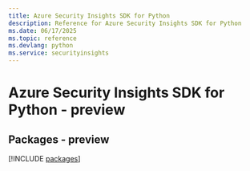 ```yaml
---
title: Azure Security Insights SDK for Python
description: Reference for Azure Security Insights SDK for Python
ms.date: 06/17/2025
ms.topic: reference
ms.devlang: python
ms.service: securityinsights
---
```

# Azure Security Insights SDK for Python - preview
## Packages - preview
[!INCLUDE [packages](security-insights-index.md)]